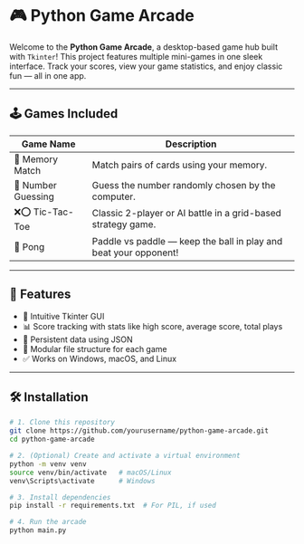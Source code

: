 # 🎮 Python Game Arcade

Welcome to the **Python Game Arcade**, a desktop-based game hub built with `Tkinter`! This project features multiple mini-games in one sleek interface. Track your scores, view your game statistics, and enjoy classic fun — all in one app.

---

## 🕹️ Games Included

| Game Name        | Description |
|------------------|-------------|
| 🧠 Memory Match   | Match pairs of cards using your memory. |
| 🔢 Number Guessing | Guess the number randomly chosen by the computer. |
| ❌⭕ Tic-Tac-Toe   | Classic 2-player or AI battle in a grid-based strategy game. |
| 🏓 Pong            | Paddle vs paddle — keep the ball in play and beat your opponent! |

---

## 🧰 Features

- 🎨 Intuitive Tkinter GUI
- 📊 Score tracking with stats like high score, average score, total plays
- 💾 Persistent data using JSON
- 📁 Modular file structure for each game
- ✅ Works on Windows, macOS, and Linux

---

## 🛠️ Installation

```bash
# 1. Clone this repository
git clone https://github.com/yourusername/python-game-arcade.git
cd python-game-arcade

# 2. (Optional) Create and activate a virtual environment
python -m venv venv
source venv/bin/activate   # macOS/Linux
venv\Scripts\activate      # Windows

# 3. Install dependencies
pip install -r requirements.txt  # For PIL, if used

# 4. Run the arcade
python main.py
